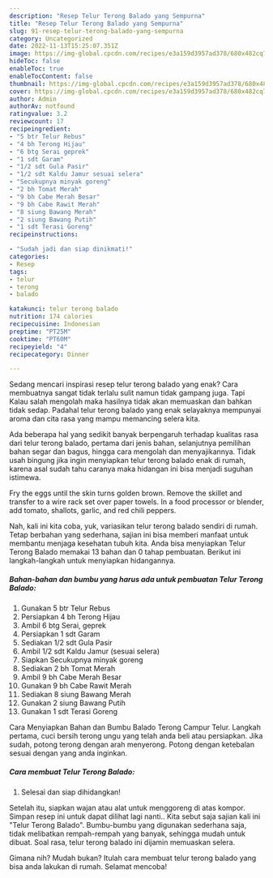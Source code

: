 ```yaml
---
description: "Resep Telur Terong Balado yang Sempurna"
title: "Resep Telur Terong Balado yang Sempurna"
slug: 91-resep-telur-terong-balado-yang-sempurna
category: Uncategorized
date: 2022-11-13T15:25:07.351Z
image: https://img-global.cpcdn.com/recipes/e3a159d3957ad378/680x482cq70/telur-terong-balado-foto-resep-utama.jpg
hideToc: false
enableToc: true
enableTocContent: false
thumbnail: https://img-global.cpcdn.com/recipes/e3a159d3957ad378/680x482cq70/telur-terong-balado-foto-resep-utama.jpg
cover: https://img-global.cpcdn.com/recipes/e3a159d3957ad378/680x482cq70/telur-terong-balado-foto-resep-utama.jpg
author: Admin
authorAv: notfound
ratingvalue: 3.2
reviewcount: 17
recipeingredient:
- "5 btr Telur Rebus"
- "4 bh Terong Hijau"
- "6 btg Serai geprek"
- "1 sdt Garam"
- "1/2 sdt Gula Pasir"
- "1/2 sdt Kaldu Jamur sesuai selera"
- "Secukupnya minyak goreng"
- "2 bh Tomat Merah"
- "9 bh Cabe Merah Besar"
- "9 bh Cabe Rawit Merah"
- "8 siung Bawang Merah"
- "2 siung Bawang Putih"
- "1 sdt Terasi Goreng"
recipeinstructions:

- "Sudah jadi dan siap dinikmati!"
categories:
- Resep
tags:
- telur
- terong
- balado

katakunci: telur terong balado 
nutrition: 174 calories
recipecuisine: Indonesian
preptime: "PT25M"
cooktime: "PT60M"
recipeyield: "4"
recipecategory: Dinner

---
```



Sedang mencari inspirasi resep telur terong balado yang enak? Cara membuatnya sangat tidak terlalu sulit namun tidak gampang juga. Tapi Kalau salah mengolah maka hasilnya tidak akan memuaskan dan bahkan tidak sedap. Padahal telur terong balado yang enak selayaknya mempunyai aroma dan cita rasa yang mampu memancing selera kita.


Ada beberapa hal yang sedikit banyak berpengaruh terhadap kualitas rasa dari telur terong balado, pertama dari jenis bahan, selanjutnya pemilihan bahan segar dan bagus, hingga cara mengolah dan menyajikannya. Tidak usah bingung jika ingin menyiapkan telur terong balado enak di rumah, karena asal sudah tahu caranya maka hidangan ini bisa menjadi suguhan istimewa.

Fry the eggs until the skin turns golden brown. Remove the skillet and transfer to a wire rack set over paper towels. In a food processor or blender, add tomato, shallots, garlic, and red chili peppers.


Nah, kali ini kita coba, yuk, variasikan telur terong balado sendiri di rumah. Tetap berbahan yang sederhana, sajian ini bisa memberi manfaat untuk membantu menjaga kesehatan tubuh kita. Anda bisa menyiapkan Telur Terong Balado memakai 13 bahan dan 0 tahap pembuatan. Berikut ini langkah-langkah untuk menyiapkan hidangannya.

<!--inarticleads1-->

##### Bahan-bahan dan bumbu yang harus ada untuk pembuatan Telur Terong Balado:

1. Gunakan 5 btr Telur Rebus
1. Persiapkan 4 bh Terong Hijau
1. Ambil 6 btg Serai, geprek
1. Persiapkan 1 sdt Garam
1. Sediakan 1/2 sdt Gula Pasir
1. Ambil 1/2 sdt Kaldu Jamur (sesuai selera)
1. Siapkan Secukupnya minyak goreng
1. Sediakan 2 bh Tomat Merah
1. Ambil 9 bh Cabe Merah Besar
1. Gunakan 9 bh Cabe Rawit Merah
1. Sediakan 8 siung Bawang Merah
1. Gunakan 2 siung Bawang Putih
1. Gunakan 1 sdt Terasi Goreng


Cara Menyiapkan Bahan dan Bumbu Balado Terong Campur Telur. Langkah pertama, cuci bersih terong ungu yang telah anda beli atau persiapkan. Jika sudah, potong terong dengan arah menyerong. Potong dengan ketebalan sesuai dengan yang anda inginkan. 

<!--inarticleads2-->

##### Cara membuat Telur Terong Balado:


1. Selesai dan siap dihidangkan!

Setelah itu, siapkan wajan atau alat untuk menggoreng di atas kompor. Simpan resep ini untuk dapat dilihat lagi nanti.. Kita sebut saja sajian kali ini &#34;Telur Terong Balado&#34;. Bumbu-bumbu yang digunakan sederhana saja, tidak melibatkan rempah-rempah yang banyak, sehingga mudah untuk dibuat. Soal rasa, telur terong balado ini dijamin memuaskan selera. 

Gimana nih? Mudah bukan? Itulah cara membuat telur terong balado yang bisa anda lakukan di rumah. Selamat mencoba!
